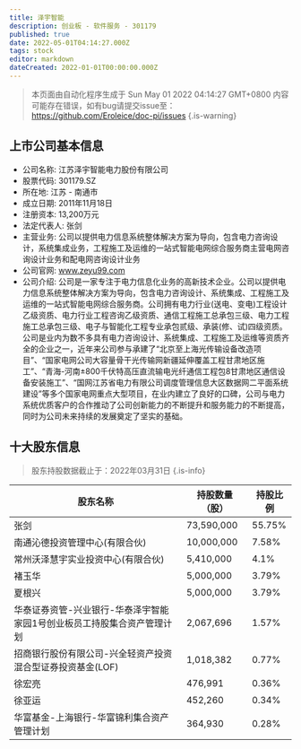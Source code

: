 ```yaml
---
title: 泽宇智能
description: 创业板 - 软件服务 - 301179
published: true
date: 2022-05-01T04:14:27.000Z
tags: stock
editor: markdown
dateCreated: 2022-01-01T00:00:00.000Z
---
```


> 本页面由自动化程序生成于 Sun May 01 2022 04:14:27 GMT+0800
> 内容可能存在错误，如有bug请提交issue至：https://github.com/Eroleice/doc-pi/issues
{.is-warning}

## 上市公司基本信息
- 公司名称: 江苏泽宇智能电力股份有限公司
- 股票代码: 301179.SZ
- 所在地: 江苏 - 南通市
- 成立日期: 2011年11月18日
- 注册资本: 13,200万元
- 法定代表人: 张剑
- 主营业务: 公司以提供电力信息系统整体解决方案为导向，包含电力咨询设计，系统集成业务，工程施工及运维的一站式智能电网综合服务商主营电网咨询设计业务和配电网咨询设计业务
- 公司官网: www.zeyu99.com
- 公司介绍: 公司是一家专注于电力信息化业务的高新技术企业。公司以提供电力信息系统整体解决方案为导向，包含电力咨询设计、系统集成、工程施工及运维的一站式智能电网综合服务商。公司拥有电力行业(送电、变电)工程设计乙级资质、电力行业工程咨询乙级资质、通信工程施工总承包三级、电力工程施工总承包三级、电子与智能化工程专业承包贰级、承装(修、试)四级资质。公司是业内为数不多具有电力咨询设计、系统集成、工程施工及运维等资质齐全的企业之一，近年来公司参与承建了“北京至上海光传输设备改造项目”、“国家电网公司大容量骨干光传输网新疆延伸覆盖工程甘肃地区施工”、“青海-河南±800千伏特高压直流输电光纤通信工程包8甘肃地区通信设备安装施工”、“国网江苏省电力有限公司调度管理信息大区数据网二平面系统建设”等多个国家电网重点大型项目，在业内建立了良好的口碑，公司与电力系统优质客户的合作推动了公司创新能力的不断提升和服务能力的不断提高，同时为公司未来持续的发展奠定了坚实的基础。


## 十大股东信息
> 股东持股数据截止于：2022年03月31日
{.is-info}

| 股东名称 | 持股数量（股） | 持股比例 |
| --- | --- | --- |
| 张剑 | 73,590,000 | 55.75% |
| 南通沁德投资管理中心(有限合伙) | 10,000,000 | 7.58% |
| 常州沃泽慧宇实业投资中心(有限合伙) | 5,410,000 | 4.1% |
| 褚玉华 | 5,000,000 | 3.79% |
| 夏根兴 | 5,000,000 | 3.79% |
| 华泰证券资管-兴业银行-华泰泽宇智能家园1号创业板员工持股集合资产管理计划 | 2,067,696 | 1.57% |
| 招商银行股份有限公司-兴全轻资产投资混合型证券投资基金(LOF) | 1,018,382 | 0.77% |
| 徐宏亮 | 476,991 | 0.36% |
| 徐亚运 | 452,260 | 0.34% |
| 华富基金-上海银行-华富锦利集合资产管理计划 | 364,930 | 0.28% |




